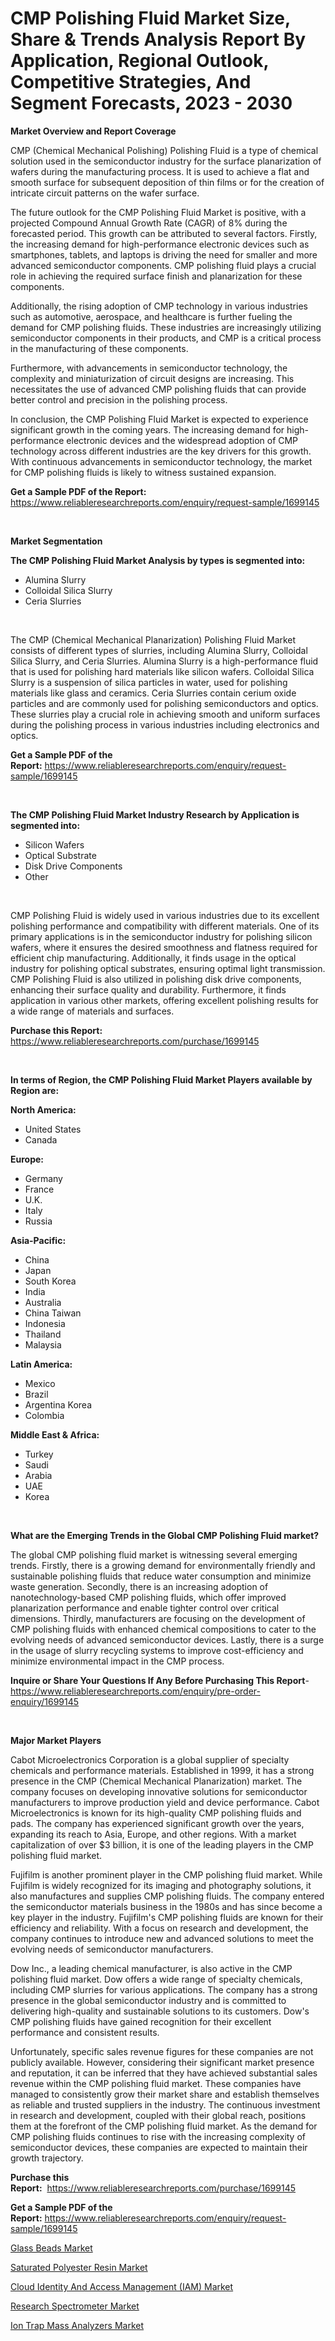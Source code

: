 <p><h1>CMP Polishing Fluid Market Size, Share & Trends Analysis Report By Application, Regional Outlook, Competitive Strategies, And Segment Forecasts, 2023 - 2030</h1></p><p><strong>Market Overview and Report Coverage</strong></p>
<p><p>CMP (Chemical Mechanical Polishing) Polishing Fluid is a type of chemical solution used in the semiconductor industry for the surface planarization of wafers during the manufacturing process. It is used to achieve a flat and smooth surface for subsequent deposition of thin films or for the creation of intricate circuit patterns on the wafer surface.</p><p>The future outlook for the CMP Polishing Fluid Market is positive, with a projected Compound Annual Growth Rate (CAGR) of 8% during the forecasted period. This growth can be attributed to several factors. Firstly, the increasing demand for high-performance electronic devices such as smartphones, tablets, and laptops is driving the need for smaller and more advanced semiconductor components. CMP polishing fluid plays a crucial role in achieving the required surface finish and planarization for these components.</p><p>Additionally, the rising adoption of CMP technology in various industries such as automotive, aerospace, and healthcare is further fueling the demand for CMP polishing fluids. These industries are increasingly utilizing semiconductor components in their products, and CMP is a critical process in the manufacturing of these components.</p><p>Furthermore, with advancements in semiconductor technology, the complexity and miniaturization of circuit designs are increasing. This necessitates the use of advanced CMP polishing fluids that can provide better control and precision in the polishing process.</p><p>In conclusion, the CMP Polishing Fluid Market is expected to experience significant growth in the coming years. The increasing demand for high-performance electronic devices and the widespread adoption of CMP technology across different industries are the key drivers for this growth. With continuous advancements in semiconductor technology, the market for CMP polishing fluids is likely to witness sustained expansion.</p></p>
<p><strong>Get a Sample PDF of the Report:</strong> <a href="https://www.reliableresearchreports.com/enquiry/request-sample/1699145">https://www.reliableresearchreports.com/enquiry/request-sample/1699145</a></p>
<p>&nbsp;</p>
<p><strong>Market Segmentation</strong></p>
<p><strong>The CMP Polishing Fluid Market Analysis by types is segmented into:</strong></p>
<p><ul><li>Alumina Slurry</li><li>Colloidal Silica Slurry</li><li>Ceria Slurries</li></ul></p>
<p>&nbsp;</p>
<p><p>The CMP (Chemical Mechanical Planarization) Polishing Fluid Market consists of different types of slurries, including Alumina Slurry, Colloidal Silica Slurry, and Ceria Slurries. Alumina Slurry is a high-performance fluid that is used for polishing hard materials like silicon wafers. Colloidal Silica Slurry is a suspension of silica particles in water, used for polishing materials like glass and ceramics. Ceria Slurries contain cerium oxide particles and are commonly used for polishing semiconductors and optics. These slurries play a crucial role in achieving smooth and uniform surfaces during the polishing process in various industries including electronics and optics.</p></p>
<p><strong>Get a Sample PDF of the Report:</strong>&nbsp;<a href="https://www.reliableresearchreports.com/enquiry/request-sample/1699145">https://www.reliableresearchreports.com/enquiry/request-sample/1699145</a></p>
<p>&nbsp;</p>
<p><strong>The CMP Polishing Fluid Market Industry Research by Application is segmented into:</strong></p>
<p><ul><li>Silicon Wafers</li><li>Optical Substrate</li><li>Disk Drive Components</li><li>Other</li></ul></p>
<p>&nbsp;</p>
<p><p>CMP Polishing Fluid is widely used in various industries due to its excellent polishing performance and compatibility with different materials. One of its primary applications is in the semiconductor industry for polishing silicon wafers, where it ensures the desired smoothness and flatness required for efficient chip manufacturing. Additionally, it finds usage in the optical industry for polishing optical substrates, ensuring optimal light transmission. CMP Polishing Fluid is also utilized in polishing disk drive components, enhancing their surface quality and durability. Furthermore, it finds application in various other markets, offering excellent polishing results for a wide range of materials and surfaces.</p></p>
<p><strong>Purchase this Report:</strong>&nbsp; <a href="https://www.reliableresearchreports.com/purchase/1699145">https://www.reliableresearchreports.com/purchase/1699145</a></p>
<p>&nbsp;</p>
<p><strong>In terms of Region, the CMP Polishing Fluid Market Players available by Region are:</strong></p>
<p>
    <p> <strong> North America: </strong>
        <ul>
            <li>United States</li>
            <li>Canada</li>
        </ul>
        </p> 
    <p> <strong> Europe: </strong>
        <ul>
            <li>Germany</li>
            <li>France</li>
            <li>U.K.</li>
            <li>Italy</li>
            <li>Russia</li>
        </ul>
        </p> 
    <p> <strong> Asia-Pacific: </strong>
        <ul>
            <li>China</li>
            <li>Japan</li>
            <li>South Korea</li>
            <li>India</li>
            <li>Australia</li>
            <li>China Taiwan</li>
            <li>Indonesia</li>
            <li>Thailand</li>
            <li>Malaysia</li>
        </ul>
        </p> 
    <p> <strong> Latin America: </strong>
        <ul>
            <li>Mexico</li>
            <li>Brazil</li>
            <li>Argentina Korea</li>
            <li>Colombia</li>
        </ul>
        </p> 
    <p> <strong> Middle East & Africa: </strong>
        <ul>
            <li>Turkey</li>
            <li>Saudi</li>
            <li>Arabia</li>
            <li>UAE</li>
            <li>Korea</li>
        </ul>
    </p>
    </p>
<p>&nbsp;</p>
<p><strong>What are the Emerging Trends in the Global CMP Polishing Fluid market?</strong></p>
<p><p>The global CMP polishing fluid market is witnessing several emerging trends. Firstly, there is a growing demand for environmentally friendly and sustainable polishing fluids that reduce water consumption and minimize waste generation. Secondly, there is an increasing adoption of nanotechnology-based CMP polishing fluids, which offer improved planarization performance and enable tighter control over critical dimensions. Thirdly, manufacturers are focusing on the development of CMP polishing fluids with enhanced chemical compositions to cater to the evolving needs of advanced semiconductor devices. Lastly, there is a surge in the usage of slurry recycling systems to improve cost-efficiency and minimize environmental impact in the CMP process.</p></p>
<p><strong>Inquire or Share Your Questions If Any Before Purchasing This Report</strong>- <a href="https://www.reliableresearchreports.com/enquiry/pre-order-enquiry/1699145">https://www.reliableresearchreports.com/enquiry/pre-order-enquiry/1699145</a></p>
<p>&nbsp;</p>
<p><strong>Major Market Players</strong></p>
<p><p>Cabot Microelectronics Corporation is a global supplier of specialty chemicals and performance materials. Established in 1999, it has a strong presence in the CMP (Chemical Mechanical Planarization) market. The company focuses on developing innovative solutions for semiconductor manufacturers to improve production yield and device performance. Cabot Microelectronics is known for its high-quality CMP polishing fluids and pads. The company has experienced significant growth over the years, expanding its reach to Asia, Europe, and other regions. With a market capitalization of over $3 billion, it is one of the leading players in the CMP polishing fluid market.</p><p>Fujifilm is another prominent player in the CMP polishing fluid market. While Fujifilm is widely recognized for its imaging and photography solutions, it also manufactures and supplies CMP polishing fluids. The company entered the semiconductor materials business in the 1980s and has since become a key player in the industry. Fujifilm's CMP polishing fluids are known for their efficiency and reliability. With a focus on research and development, the company continues to introduce new and advanced solutions to meet the evolving needs of semiconductor manufacturers.</p><p>Dow Inc., a leading chemical manufacturer, is also active in the CMP polishing fluid market. Dow offers a wide range of specialty chemicals, including CMP slurries for various applications. The company has a strong presence in the global semiconductor industry and is committed to delivering high-quality and sustainable solutions to its customers. Dow's CMP polishing fluids have gained recognition for their excellent performance and consistent results.</p><p>Unfortunately, specific sales revenue figures for these companies are not publicly available. However, considering their significant market presence and reputation, it can be inferred that they have achieved substantial sales revenue within the CMP polishing fluid market. These companies have managed to consistently grow their market share and establish themselves as reliable and trusted suppliers in the industry. The continuous investment in research and development, coupled with their global reach, positions them at the forefront of the CMP polishing fluid market. As the demand for CMP polishing fluids continues to rise with the increasing complexity of semiconductor devices, these companies are expected to maintain their growth trajectory.</p></p>
<p><strong>Purchase this Report:</strong>&nbsp;&nbsp;<a href="https://www.reliableresearchreports.com/purchase/1699145">https://www.reliableresearchreports.com/purchase/1699145</a></p>
<p></p>
<p><strong>Get a Sample PDF of the Report:</strong>&nbsp;<a href="https://www.reliableresearchreports.com/enquiry/request-sample/1699145">https://www.reliableresearchreports.com/enquiry/request-sample/1699145</a></p>
<p><p><a href="https://www.linkedin.com/pulse/glass-beads-market-insights-players-forecast-till-2030-kkzue/">Glass Beads Market</a></p><p><a href="https://www.linkedin.com/pulse/saturated-polyester-resin-market-size-share-amp-trends-vb3xe/">Saturated Polyester Resin Market</a></p><p><a href="https://github.com/krithireportprime/Market-Research-Report-List-1/blob/main/cloud-identity-and-access-management-iam-market.md">Cloud Identity And Access Management (IAM) Market</a></p><p><a href="https://medium.com/@larrycrooks1923/research-spectrometer-market-size-market-outlook-and-market-forecast-2023-to-2030-fddd3e6946c3">Research Spectrometer Market</a></p><p><a href="https://medium.com/@sandyabbott2023/ion-trap-mass-analyzers-market-analysis-its-cagr-market-segmentation-and-global-industry-overview-3b651216429a">Ion Trap Mass Analyzers Market</a></p></p>
